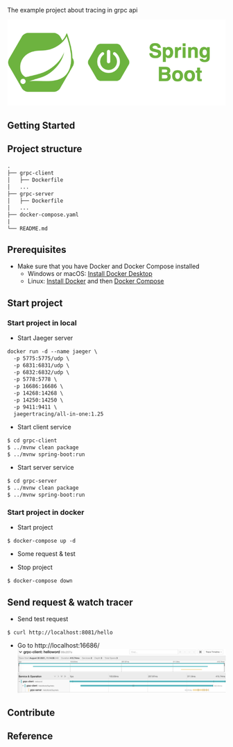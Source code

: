The example project about tracing in grpc api

<div align="center">
    <img src="./assets/images/spring_boot_icon.png"/>
</div>

## Getting Started

## Project structure
```
.
├── grpc-client
│   ├── Dockerfile
│   ...
├── grpc-server
│   ├── Dockerfile
│   ...
├── docker-compose.yaml
|
└── README.md
```

## Prerequisites
- Make sure that you have Docker and Docker Compose installed
  - Windows or macOS:
    [Install Docker Desktop](https://www.docker.com/get-started)
  - Linux: [Install Docker](https://www.docker.com/get-started) and then
    [Docker Compose](https://github.com/docker/compose)

## Start project
### Start project in local

- Start Jaeger server

```shell script
docker run -d --name jaeger \
  -p 5775:5775/udp \
  -p 6831:6831/udp \
  -p 6832:6832/udp \
  -p 5778:5778 \
  -p 16686:16686 \
  -p 14268:14268 \
  -p 14250:14250 \
  -p 9411:9411 \
  jaegertracing/all-in-one:1.25
```

- Start client service

```shell script
$ cd grpc-client
$ ../mvnw clean package
$ ../mvnw spring-boot:run
```

- Start server service

```shell script
$ cd grpc-server
$ ../mvnw clean package
$ ../mvnw spring-boot:run
```

### Start project in docker 

- Start project

```shell script
$ docker-compose up -d
```

- Some request & test


- Stop project
```shell script
$ docker-compose down
```

## Send request & watch tracer

- Send test request

```shell script
$ curl http://localhost:8081/hello
```

- Go to http://localhost:16686/
![Jeager](./assets/images/jeager.png)

## Contribute

## Reference
